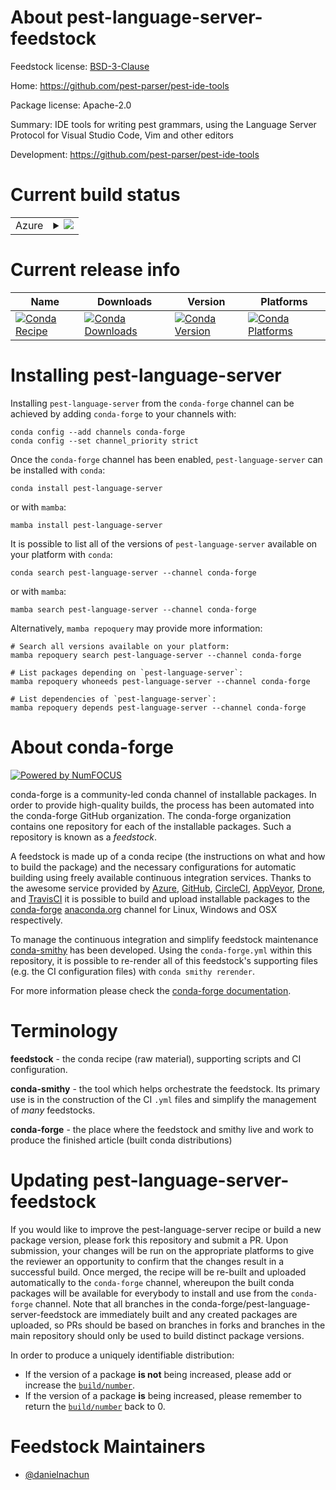 About pest-language-server-feedstock
====================================

Feedstock license: [BSD-3-Clause](https://github.com/conda-forge/pest-language-server-feedstock/blob/main/LICENSE.txt)

Home: https://github.com/pest-parser/pest-ide-tools

Package license: Apache-2.0

Summary: IDE tools for writing pest grammars, using the Language Server Protocol for Visual Studio Code, Vim and other editors

Development: https://github.com/pest-parser/pest-ide-tools

Current build status
====================


<table>
    
  <tr>
    <td>Azure</td>
    <td>
      <details>
        <summary>
          <a href="https://dev.azure.com/conda-forge/feedstock-builds/_build/latest?definitionId=23969&branchName=main">
            <img src="https://dev.azure.com/conda-forge/feedstock-builds/_apis/build/status/pest-language-server-feedstock?branchName=main">
          </a>
        </summary>
        <table>
          <thead><tr><th>Variant</th><th>Status</th></tr></thead>
          <tbody><tr>
              <td>linux_64</td>
              <td>
                <a href="https://dev.azure.com/conda-forge/feedstock-builds/_build/latest?definitionId=23969&branchName=main">
                  <img src="https://dev.azure.com/conda-forge/feedstock-builds/_apis/build/status/pest-language-server-feedstock?branchName=main&jobName=linux&configuration=linux%20linux_64_" alt="variant">
                </a>
              </td>
            </tr><tr>
              <td>osx_64</td>
              <td>
                <a href="https://dev.azure.com/conda-forge/feedstock-builds/_build/latest?definitionId=23969&branchName=main">
                  <img src="https://dev.azure.com/conda-forge/feedstock-builds/_apis/build/status/pest-language-server-feedstock?branchName=main&jobName=osx&configuration=osx%20osx_64_" alt="variant">
                </a>
              </td>
            </tr><tr>
              <td>win_64</td>
              <td>
                <a href="https://dev.azure.com/conda-forge/feedstock-builds/_build/latest?definitionId=23969&branchName=main">
                  <img src="https://dev.azure.com/conda-forge/feedstock-builds/_apis/build/status/pest-language-server-feedstock?branchName=main&jobName=win&configuration=win%20win_64_" alt="variant">
                </a>
              </td>
            </tr>
          </tbody>
        </table>
      </details>
    </td>
  </tr>
</table>

Current release info
====================

| Name | Downloads | Version | Platforms |
| --- | --- | --- | --- |
| [![Conda Recipe](https://img.shields.io/badge/recipe-pest--language--server-green.svg)](https://anaconda.org/conda-forge/pest-language-server) | [![Conda Downloads](https://img.shields.io/conda/dn/conda-forge/pest-language-server.svg)](https://anaconda.org/conda-forge/pest-language-server) | [![Conda Version](https://img.shields.io/conda/vn/conda-forge/pest-language-server.svg)](https://anaconda.org/conda-forge/pest-language-server) | [![Conda Platforms](https://img.shields.io/conda/pn/conda-forge/pest-language-server.svg)](https://anaconda.org/conda-forge/pest-language-server) |

Installing pest-language-server
===============================

Installing `pest-language-server` from the `conda-forge` channel can be achieved by adding `conda-forge` to your channels with:

```
conda config --add channels conda-forge
conda config --set channel_priority strict
```

Once the `conda-forge` channel has been enabled, `pest-language-server` can be installed with `conda`:

```
conda install pest-language-server
```

or with `mamba`:

```
mamba install pest-language-server
```

It is possible to list all of the versions of `pest-language-server` available on your platform with `conda`:

```
conda search pest-language-server --channel conda-forge
```

or with `mamba`:

```
mamba search pest-language-server --channel conda-forge
```

Alternatively, `mamba repoquery` may provide more information:

```
# Search all versions available on your platform:
mamba repoquery search pest-language-server --channel conda-forge

# List packages depending on `pest-language-server`:
mamba repoquery whoneeds pest-language-server --channel conda-forge

# List dependencies of `pest-language-server`:
mamba repoquery depends pest-language-server --channel conda-forge
```


About conda-forge
=================

[![Powered by
NumFOCUS](https://img.shields.io/badge/powered%20by-NumFOCUS-orange.svg?style=flat&colorA=E1523D&colorB=007D8A)](https://numfocus.org)

conda-forge is a community-led conda channel of installable packages.
In order to provide high-quality builds, the process has been automated into the
conda-forge GitHub organization. The conda-forge organization contains one repository
for each of the installable packages. Such a repository is known as a *feedstock*.

A feedstock is made up of a conda recipe (the instructions on what and how to build
the package) and the necessary configurations for automatic building using freely
available continuous integration services. Thanks to the awesome service provided by
[Azure](https://azure.microsoft.com/en-us/services/devops/), [GitHub](https://github.com/),
[CircleCI](https://circleci.com/), [AppVeyor](https://www.appveyor.com/),
[Drone](https://cloud.drone.io/welcome), and [TravisCI](https://travis-ci.com/)
it is possible to build and upload installable packages to the
[conda-forge](https://anaconda.org/conda-forge) [anaconda.org](https://anaconda.org/)
channel for Linux, Windows and OSX respectively.

To manage the continuous integration and simplify feedstock maintenance
[conda-smithy](https://github.com/conda-forge/conda-smithy) has been developed.
Using the ``conda-forge.yml`` within this repository, it is possible to re-render all of
this feedstock's supporting files (e.g. the CI configuration files) with ``conda smithy rerender``.

For more information please check the [conda-forge documentation](https://conda-forge.org/docs/).

Terminology
===========

**feedstock** - the conda recipe (raw material), supporting scripts and CI configuration.

**conda-smithy** - the tool which helps orchestrate the feedstock.
                   Its primary use is in the construction of the CI ``.yml`` files
                   and simplify the management of *many* feedstocks.

**conda-forge** - the place where the feedstock and smithy live and work to
                  produce the finished article (built conda distributions)


Updating pest-language-server-feedstock
=======================================

If you would like to improve the pest-language-server recipe or build a new
package version, please fork this repository and submit a PR. Upon submission,
your changes will be run on the appropriate platforms to give the reviewer an
opportunity to confirm that the changes result in a successful build. Once
merged, the recipe will be re-built and uploaded automatically to the
`conda-forge` channel, whereupon the built conda packages will be available for
everybody to install and use from the `conda-forge` channel.
Note that all branches in the conda-forge/pest-language-server-feedstock are
immediately built and any created packages are uploaded, so PRs should be based
on branches in forks and branches in the main repository should only be used to
build distinct package versions.

In order to produce a uniquely identifiable distribution:
 * If the version of a package **is not** being increased, please add or increase
   the [``build/number``](https://docs.conda.io/projects/conda-build/en/latest/resources/define-metadata.html#build-number-and-string).
 * If the version of a package **is** being increased, please remember to return
   the [``build/number``](https://docs.conda.io/projects/conda-build/en/latest/resources/define-metadata.html#build-number-and-string)
   back to 0.

Feedstock Maintainers
=====================

* [@danielnachun](https://github.com/danielnachun/)

